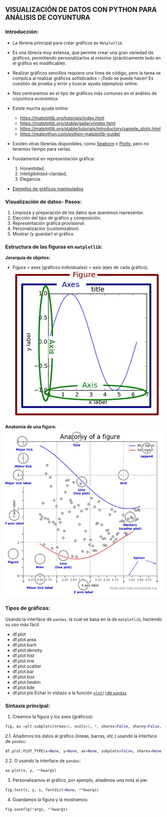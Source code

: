 ## VISUALIZACIÓN DE DATOS CON PYTHON PARA ANÁLISIS DE COYUNTURA

### Introducción:
* La librería principal para crear gráficos es ```Matplotlib```.
* Es una librería muy extensa, que permite crear una gran variedad de gráficos, permitiendo personalizarlos al máximo (prácticamente todo en el gráfico es modificable).
* Realizar gráficos sencillos requiere una línea de código, pero la tarea se complica al realizar gráficos sofisticados – ¡Todo se puede hacer! Es cuestión de prueba y error y buscar ayuda (ejemplos) online.
* Nos centraremos en el tipo de gráficos más comunes en el análisis de coyuntura económica.
* Existe mucha ayuda online: 
  * https://matplotlib.org/tutorials/index.html
  * https://matplotlib.org/stable/gallery/index.html
  * https://matplotlib.org/stable/tutorials/introductory/sample_plots.html
  * https://realpython.com/python-matplotlib-guide/
* Existen otras librerías disponibles, como [Seaborn](https://seaborn.pydata.org/) o [Plotly](https://plotly.com/python/), pero no tenemos tiempo para verlas. 

* Fundamental en representación gráfica:
  1. Honestidad, 
  2. Inteligibilidad-claridad, 
  3. Elegancia.

* [Ejemplos de gráficos manipulados](https://github.com/otoperalias/teaching/tree/manipulated_graphs)

### Visualización de datos- Pasos:
1. Limpieza y preparación de los datos que queremos representar.
2. Elección del tipo de gráfico y composición.
3. Representación gráfica provisional.
4. Personalización (customization).
5. Mostrar (y guardar) el gráfico.

### Estructura de las figuras en ```matplotlib```:
**Jerarquía de objetos:** 
* Figura > axes (gráficos individuales) > axis (ejes de cada gráfico).
![Matplotlib estructura](images/matplotlib_structure.jpg)

**Anatomía de una figura:**
![Matplotlib estructura](images/matplotlib_anatomy.jpg)

### Tipos de gráficos:
Usando la interface de ```pandas```, la cual se basa en la de ```matplotlib```, haciendo su uso más fácil:
* df.plot
* df.plot.area     
* df.plot.barh     
* df.plot.density  
* df.plot.hist    
* df.plot.line     
* df.plot.scatter 
* df.plot.bar      
* df.plot.box      
* df.plot.hexbin   
* df.plot.kde      
* df.plot.pie
Echar in vistazo a la función [```plot()```de ```pandas```](pandas.pydata.org/pandas-docs/version/0.23.4/generated/pandas.DataFrame.plot.html)

### Sintaxis principal:
1. Creamos la figura y los axes (gráficos):  
```python
fig, ax =plt.subplots(nrows=1, ncols=1, *, sharex=False, sharey=False, squeeze=True, subplot_kw=None, gridspec_kw=None, **fig_kw) 
```
2.1. Añadimos los datos al gráfico (líneas, barras, etc.) usando la interface de ```pandas```:
```python
df.plot.PLOT_TYPE(x=None, y=None, ax=None, subplots=False, sharex=None, sharey=False, layout=None, figsize=None, use_index=True, title=None, grid=None, legend=True, style=None, logx=False, logy=False, loglog=False, xticks=None, yticks=None, xlim=None, ylim=None, rot=None, fontsize=None, colormap=None, table=False, yerr=None, xerr=None, secondary_y=False, sort_columns=False, **kwargs)
``` 
2.2. O usando la interface de ```pandas```:
```python
ax.plot(x, y, **kwargs)
```  
3. Personalizamos el gráfico, por ejemplo, añadimos una nota al pie:
```python
fig.text(x, y, s, fontdict=None, **kwargs)
```
4. Guardamos la figura y la mostramos:
```python
fig.savefig(*args, **kwargs)
```

